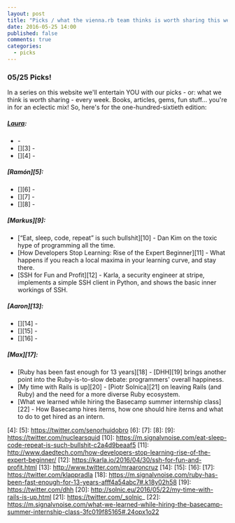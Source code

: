```yaml
---
layout: post
title: "Picks / what the vienna.rb team thinks is worth sharing this week"
date: 2016-05-25 14:00
published: false
comments: true
categories:
  - picks
---
```


### 05/25 Picks!

In a series on this website we'll entertain YOU with our picks - or: what we think is worth sharing - every week.
Books, articles, gems, fun stuff... you're in for an eclectic mix! So, here's for the one-hundred-sixtieth edition:

##### [Laura][1]:
- [][2] -
- [][3] -
- [][4] -

##### [Ramón][5]:
- [][6] -
- [][7] -
- [][8] -

##### [Markus][9]:
- [“Eat, sleep, code, repeat” is such bullshit][10] - Dan Kim on the toxic hype of programming all the time.
- [How Developers Stop Learning: Rise of the Expert Beginner][11] - What happens if you reach a local maxima in your learning curve, and stay there.
- [SSH for Fun and Profit][12] - Karla, a security engineer at stripe, implements a simple SSH client in Python, and shows the basic inner workings of SSH.

##### [Aaron][13]:
- [][14] -
- [][15] -
- [][16] -

##### [Max][17]:
- [Ruby has been fast enough for 13 years][18] - [DHH][19] brings another point into the Ruby-is-to-slow debate: programmers' overall happiness.
- [My time with Rails is up][20] - [Piotr Solnica][21] on leaving Rails (and Ruby) and the need for a more diverse Ruby ecosystem.
- [What we learned while hiring the Basecamp summer internship class][22] - How Basecamp hires iterns, how one should hire iterns and what to do to get hired as an intern.

[1]: http://www.twitter.com/alicetragedy
[2]:
[3]:
[4]:
[5]: https://twitter.com/senorhuidobro
[6]:
[7]:
[8]:
[9]: https://twitter.com/nuclearsquid
[10]: https://m.signalvnoise.com/eat-sleep-code-repeat-is-such-bullshit-c2a4d9beaaf5
[11]: http://www.daedtech.com/how-developers-stop-learning-rise-of-the-expert-beginner/
[12]: https://karla.io/2016/04/30/ssh-for-fun-and-profit.html
[13]: http://www.twitter.com/mraaroncruz
[14]:
[15]:
[16]:
[17]: https://twitter.com/klappradla
[18]: https://m.signalvnoise.com/ruby-has-been-fast-enough-for-13-years-afff4a54abc7#.k18y02h58
[19]: https://twitter.com/dhh
[20]: http://solnic.eu/2016/05/22/my-time-with-rails-is-up.html
[21]: https://twitter.com/_solnic_
[22]: https://m.signalvnoise.com/what-we-learned-while-hiring-the-basecamp-summer-internship-class-3fc019f85165#.24opx1o22
